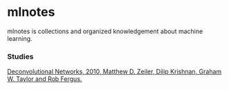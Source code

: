 # mlnotes

mlnotes is collections and organized knowledgement about machine learning.

### Studies

[Deconvolutional Networks, 2010, Matthew D. Zeiler, Dilip Krishnan, Graham W. Taylor and Rob Fergus.](http://www.matthewzeiler.com/wp-content/uploads/2017/07/cvpr2010.pdf)
